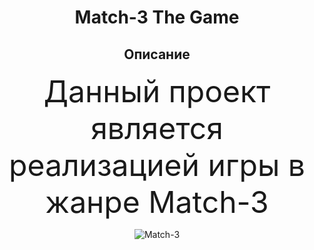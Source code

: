 <h1 align="center"> Match-3 The Game </h1>

<h2 align="center"> Описание </h2>
<p align="center">  <font size = "7"> Данный проект является реализацией игры в жанре Match-3  </font> </p>
<p align = "center"><img src="https://i.ibb.co/470tzvS/Match-3.png" alt="Match-3" border="0"></p>
